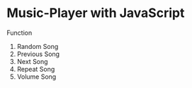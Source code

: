 # Music-Player with JavaScript

Function
1) Random Song
2) Previous Song
3) Next Song
4) Repeat Song
5) Volume Song
